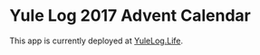 # Yule Log 2017 Advent Calendar

This app is currently deployed at [YuleLog.Life](http://www.yulelog.life/).
